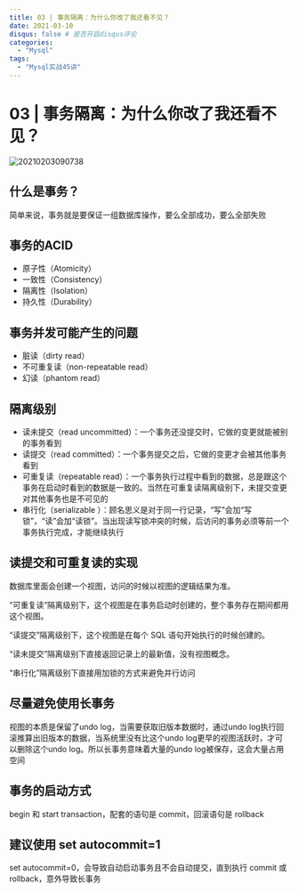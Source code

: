 ```yaml
---
title: 03 | 事务隔离：为什么你改了我还看不见？
date: 2021-03-10
disqus: false # 是否开启disqus评论
categories:
  - "Mysql"
tags:
  - "Mysql实战45讲"
---
```


<!--more-->

# 03 | 事务隔离：为什么你改了我还看不见？

![20210203090738](http://pic.zero-tt.fun/note/20210203090738.png)

## 什么是事务？
简单来说，事务就是要保证一组数据库操作，要么全部成功，要么全部失败

## 事务的ACID
* 原子性（Atomicity）
* 一致性（Consistency）
* 隔离性（Isolation）
* 持久性（Durability）

## 事务并发可能产生的问题
* 脏读（dirty read）
* 不可重复读（non-repeatable read）
* 幻读（phantom read）

## 隔离级别
* 读未提交（read uncommitted）：一个事务还没提交时，它做的变更就能被别的事务看到
* 读提交（read committed）：一个事务提交之后，它做的变更才会被其他事务看到
* 可重复读（repeatable read）：一个事务执行过程中看到的数据，总是跟这个事务在启动时看到的数据是一致的。当然在可重复读隔离级别下，未提交变更对其他事务也是不可见的
* 串行化（serializable ）：顾名思义是对于同一行记录，“写”会加“写锁”，“读”会加“读锁”。当出现读写锁冲突的时候，后访问的事务必须等前一个事务执行完成，才能继续执行

## 读提交和可重复读的实现
数据库里面会创建一个视图，访问的时候以视图的逻辑结果为准。

“可重复读”隔离级别下，这个视图是在事务启动时创建的，整个事务存在期间都用这个视图。

“读提交”隔离级别下，这个视图是在每个 SQL 语句开始执行的时候创建的。

“读未提交”隔离级别下直接返回记录上的最新值，没有视图概念。

“串行化”隔离级别下直接用加锁的方式来避免并行访问

## 尽量避免使用长事务
视图的本质是保留了undo log，当需要获取旧版本数据时，通过undo log执行回滚推算出旧版本的数据，当系统里没有比这个undo log更早的视图活跃时，才可以删除这个undo log。所以长事务意味着大量的undo log被保存，这会大量占用空间

## 事务的启动方式
begin 和 start transaction，配套的语句是 commit，回滚语句是 rollback

## 建议使用 set autocommit=1
set autocommit=0，会导致自动启动事务且不会自动提交，直到执行 commit 或 rollback，意外导致长事务